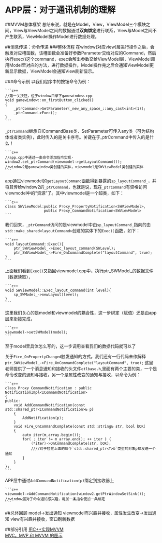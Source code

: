 # APP层：对于通讯机制的理解

##MVVM总体框架
总结来说，就是在Model，View，ViewModel三个模块之间，View与ViewModel之间的数据通过**双向绑定**进行联系，View与Model之间不产生联系，ViewModel操作Model进行数据处理。

##消息传递：命令传递
###整体流程
在window(对应view)层进行操作之后，会触发对应槽函数，该槽函数会准备好参数Parameter交给对应的Command，然后执行exec()这个command，exec会解出参数交给ViewModel层，ViewModel调用Model里对应的方法，进行数据操作，Model操作完之后会通知ViewModel更新显示数据，ViewModel会通知View刷新显示。

###命令示例
以我们程序中的按钮命令为例：

	```c++
	//第一关按钮，位于window目录下gamewindow.cpp    
	void gamewindow::on_firstButton_clicked()
	{
	    _ptrCommand->SetParameter(_new_any_space_::any_cast<int>(1));
	    _ptrCommand->Exec();
	}
	```

`_ptrCommand`继承自ICommandBase类，SetParameter可传入any类（可为结构体或者类实例），此时传入的是<int>关卡序号。关键在于_ptrCommand中传入的是什么！

	```c++
	//app.cpp中通过一条命令添加指令实现·
	window2.set_ptrCommand(viewmodel->getLayoutCommand());
	//window2是gamewindow类创建的实体，viewmodel是SWViewModel类创建的实体
	```

app通过viewmodel的`getLayoutCommand`函数得到暴露的`sp_layoutCommand_`，并将其传给window2的`_ptrCommand`，也就是说，现在`_ptrCommand`有资格访问viewmodel中的“资源”了。其中viewmodel是一个超类，如下：

	```c++
	class SWViewModel:public Proxy_PropertyNotification<SWViewModel>,
        			  public Proxy_CommandNotification<SWViewModel>
    ```

我们回来，`_ptrCommand`访问的是viewmodel中由`sp_layoutCommand_`指向的由`std::make_shared<layoutCommand>`创建的实体下的`Exec()`函数，如下：

	```c++
	void layoutCommand::Exec(){
	    ptr_SWViewModel_->Exec_layout_command(SWLevel);
	    ptr_SWViewModel_->Fire_OnCommandComplete("layoutCommand", true);
	}
	```

上面我们看到`Exec()`又指回viewmodel.cpp中，执行ptr_SWModel_的数据文件（数据读取），

	```c++
	void SWViewModel::Exec_layout_command(int level){
	    sp_SWModel_->newLayout(level);
	}
	```

这里我们关心的是model和viewmodel的耦合性，这一步绑定（赋值）还是由app层来衔接完成，

	```c++
	viewmodel->setSWModel(model);
	```


至于model里具体怎么写的，这一步调用查看我们的数据代码就可以了

关于`Fire_OnPropertyChanged`触发通知的方式，我们还有一行代码未作解释
`ptr_SWViewModel_->Fire_OnCommandComplete("layoutCommand", true);`
这里老师提供了一个消息通知和接收的头文件`etlbase.h`,里面有两个主要的类，一个是命令改变的通知与接收，另一个是属性改变的通知与接收，以命令为例：

	```c++
	class Proxy_CommandNotification : public NotificationImpl<ICommandNotification>
	{
	public:
		void AddCommandNotification(const std::shared_ptr<ICommandNotification>& p)
		{
			AddNotification(p);
		}
		void Fire_OnCommandComplete(const std::string& str, bool bOK)
		{
			auto iter(m_array.begin());
			for( ; iter != m_array.end(); ++ iter ) {
				(*iter)->OnCommandComplete(str, bOK);
				////对于挂在上面的每个`std::shared_ptr<T>&`类型的对象p都发送一个通知
			}
		}
	};
	```

APP层中通过`AddCommandNotification(p)`绑定到接收器上

	```c++
	viewmodel->AddCommandNotification(window2.getPtrWindowSetSink());
	//window层对于命令通知感兴趣，每加一条指令便加一条绑定
	```

##总体回顾
model->发出通知  viewmodel有兴趣并接收，属性发生改变->发出通知  view有兴趣并接收，窗口刷新数据

##部分引用
[用C++实现MVVM](https://yanghan.life/2017/07/12/%E7%94%A8C-%E5%AE%9E%E7%8E%B0MVVM/)  
[MVC，MVP 和 MVVM 的图示](http://www.ruanyifeng.com/blog/2015/02/mvcmvp_mvvm.html)